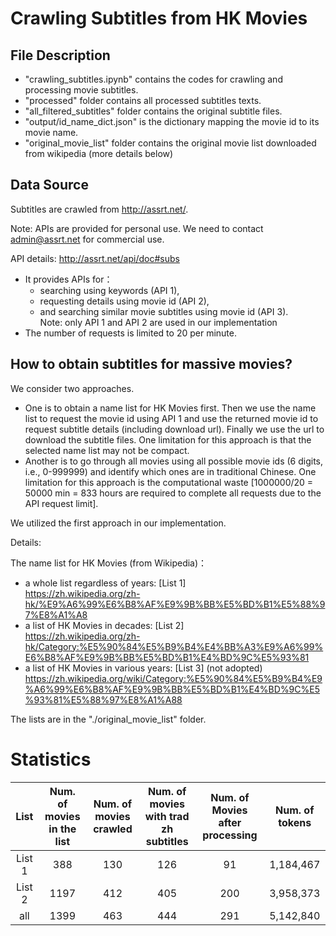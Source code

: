 # Crawling Subtitles from HK Movies

## File Description

+ "crawling_subtitles.ipynb" contains the codes for crawling and processing movie subtitles.
+ "processed" folder contains all processed subtitles texts.
+ "all_filtered_subtitles" folder contains the original subtitle files.
+ "output/id_name_dict.json" is the dictionary mapping the movie id to its movie name.
+ "original_movie_list" folder contains the original movie list downloaded from wikipedia (more details below)

## Data Source

Subtitles are crawled from http://assrt.net/. 

Note: APIs are provided for personal use. We need to contact admin@assrt.net for commercial use. 

API details: http://assrt.net/api/doc#subs
+ It provides APIs for：
   + searching using keywords (API 1),
   + requesting details using movie id (API 2), 
   + and searching similar movie subtitles using movie id (API 3).  
   Note: only API 1 and API 2 are used in our implementation
+ The number of requests is limited to 20 per minute. 

## How to obtain subtitles for massive movies?

We consider two approaches.   
+ One is to obtain a name list for HK Movies first. Then we use the name list to request the movie id using API 1 and use the returned movie id to request subtitle details (including download url). Finally we use the url to download the subtitle files. One limitation for this approach is that the selected name list may not be compact.  
+ Another is to go through all movies using all possible movie ids (6 digits, i.e., 0-999999) and identify which ones are in traditional Chinese. One limitation for this approach is the computational waste [1000000/20 = 50000 min = 833 hours are required to complete all requests due to the API request limit].

We utilized the first approach in our implementation.  

Details:

The name list for HK Movies (from Wikipedia)：
+ a whole list regardless of years: [List 1]  
https://zh.wikipedia.org/zh-hk/%E9%A6%99%E6%B8%AF%E9%9B%BB%E5%BD%B1%E5%88%97%E8%A1%A8
+ a list of HK Movies in decades: [List 2]  
https://zh.wikipedia.org/zh-hk/Category:%E5%90%84%E5%B9%B4%E4%BB%A3%E9%A6%99%E6%B8%AF%E9%9B%BB%E5%BD%B1%E4%BD%9C%E5%93%81 
+ a list of HK Movies in various years: [List 3] (not adopted)  
https://zh.wikipedia.org/wiki/Category:%E5%90%84%E5%B9%B4%E9%A6%99%E6%B8%AF%E9%9B%BB%E5%BD%B1%E4%BD%9C%E5%93%81%E5%88%97%E8%A1%A88 

The lists are in the "./original_movie_list" folder.

# Statistics
| List | Num. of movies in the list | Num. of movies crawled | Num. of movies with trad zh subtitles | Num. of Movies after processing | Num. of tokens |
| :----: | :----: | :----: | :----: | :----: | :----: |
| List 1 | 388 | 130 | 126 | 91 | 1,184,467 |
| List 2 | 1197 | 412 | 405 | 200 | 3,958,373 |
| all | 1399 | 463 | 444 | 291 | 5,142,840 |


